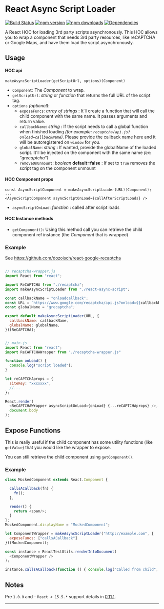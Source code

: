 # React Async Script Loader

[![Build Status][travis.img]][travis.url] [![npm version][npm.img]][npm.url] [![npm downloads][npm.dl.img]][npm.dl.url] [![Dependencies][deps.img]][deps.url]

A React HOC for loading 3rd party scripts asynchronously. This HOC allows you to wrap a component that needs 3rd party resources, like reCAPTCHA or Google Maps, and have them load the script asynchronously.

## Usage

#### HOC api

`makeAsyncScriptLoader(getScriptUrl, options)(Component)`

- `Component`: The *Component* to wrap.
- `getScriptUrl`: *string* or *function* that returns the full URL of the script tag.
- `options` *(optional)*:
    - `exposeFuncs`: *array of strings* : It'll create a function that will call the child component with the same name. It passes arguments and return value.
    - `callbackName`: *string* : If the script needs to call a global function when finished loading *(for example: `recaptcha/api.js?onload=callbackName`)*. Please provide the callback name here and it will be autoregistered on `window` for you.
    - `globalName`: *string* : If wanted, provide the globalName of the loaded script. It'll be injected on the component with the same name *(ex: "grecaptcha")*
    - `removeOnUnmount`: *boolean* **default=false** : If set to `true` removes the script tag on the component unmount

#### HOC Component props
```
const AsyncScriptComponent = makeAsyncScriptLoader(URL)(Component);
---
<AsyncScriptComponent asyncScriptOnLoad={callAfterScriptLoads} />
```
- `asyncScriptOnLoad`: *function* : called after script loads


#### HOC Instance methods

- `getComponent()`: Using this method call you can retrieve the child component ref instance (the *Component* that is wrapped)


### Example

See https://github.com/dozoisch/react-google-recaptcha

```js

// recaptcha-wrapper.js
import React from "react";

import ReCAPTCHA from "./recaptcha";
import makeAsyncScriptLoader from "./react-async-script";

const callbackName = "onloadcallback";
const URL = `https://www.google.com/recaptcha/api.js?onload=${callbackName}&render=explicit`;
const globalName = "grecaptcha";

export default makeAsyncScriptLoader(URL, {
  callbackName: callbackName,
  globalName: globalName,
})(ReCAPTCHA);


// main.js
import React from "react";
import ReCAPTCHAWrapper from "./recaptcha-wrapper.js"

function onLoad() {
  console.log("script loaded");
}

let reCAPTCHAprops = {
  siteKey: "xxxxxxx",
  //...
};

React.render(
  <ReCAPTCHAWrapper asyncScriptOnLoad={onLoad} {...reCAPTCHAprops} />,
  document.body
);
```

## Expose Functions

This is really useful if the child component has some utility functions (like `getValue`) that you would like the wrapper to expose.

You can still retrieve the child component using `getComponent()`.

### Example

```js
class MockedComponent extends React.Component {

  callsACallback(fn) {
    fn();
  },

  render() {
    return <span/>;
  }
};
MockedComponent.displayName = "MockedComponent";

let ComponentWrapper = makeAsyncScriptLoader("http://example.com", {
  exposeFuncs: ["callsACallback"]
})(MockedComponent);

const instance = ReactTestUtils.renderIntoDocument(
  <ComponentWrapper />
);

instance.callsACallback(function () { console.log("Called from child", this.constructor.displayName); });
```

## Notes

Pre `1.0.0` and - `React < 15.5.*` support details in [0.11.1](https://github.com/dozoisch/react-async-script/tree/v0.11.1).

---

[travis.img]: https://travis-ci.org/dozoisch/react-async-script.svg?branch=master
[travis.url]: https://travis-ci.org/dozoisch/react-async-script
[npm.img]: https://badge.fury.io/js/react-async-script.svg
[npm.url]: http://badge.fury.io/js/react-async-script
[npm.dl.img]: https://img.shields.io/npm/dm/react-async-script.svg
[npm.dl.url]: https://www.npmjs.com/package/react-async-script
[deps.img]: https://david-dm.org/dozoisch/react-async-script.svg
[deps.url]: https://david-dm.org/dozoisch/react-async-script
